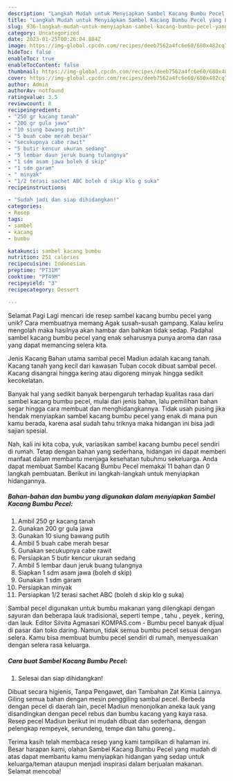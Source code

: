 ```yaml
---
description: "Langkah Mudah untuk Menyiapkan Sambel Kacang Bumbu Pecel yang Lezat, Mantap"
title: "Langkah Mudah untuk Menyiapkan Sambel Kacang Bumbu Pecel yang Lezat, Mantap"
slug: 936-langkah-mudah-untuk-menyiapkan-sambel-kacang-bumbu-pecel-yang-lezat-mantap
category: Uncategorized
date: 2023-01-25T00:26:04.884Z
image: https://img-global.cpcdn.com/recipes/deeb7562a4fc6e60/680x482cq70/sambel-kacang-bumbu-pecel-foto-resep-utama.jpg
hideToc: false
enableToc: true
enableTocContent: false
thumbnail: https://img-global.cpcdn.com/recipes/deeb7562a4fc6e60/680x482cq70/sambel-kacang-bumbu-pecel-foto-resep-utama.jpg
cover: https://img-global.cpcdn.com/recipes/deeb7562a4fc6e60/680x482cq70/sambel-kacang-bumbu-pecel-foto-resep-utama.jpg
author: Admin
authorAv: notfound
ratingvalue: 3.5
reviewcount: 8
recipeingredient:
- "250 gr kacang tanah"
- "200 gr gula jawa"
- "10 siung bawang putih"
- "5 buah cabe merah besar"
- "secukupnya cabe rawit"
- "5 butir kencur ukuran sedang"
- "5 lembar daun jeruk buang tulangnya"
- "1 sdm asam jawa boleh d skip"
- "1 sdm garam"
- " minyak"
- "1/2 terasi sachet ABC boleh d skip klo g suka"
recipeinstructions:

- "Sudah jadi dan siap dihidangkan!"
categories:
- Resep
tags:
- sambel
- kacang
- bumbu

katakunci: sambel kacang bumbu 
nutrition: 251 calories
recipecuisine: Indonesian
preptime: "PT31M"
cooktime: "PT49M"
recipeyield: "3"
recipecategory: Dessert

---
```



Selamat Pagi Lagi mencari ide resep sambel kacang bumbu pecel yang unik? Cara membuatnya memang Agak susah-susah gampang. Kalau keliru mengolah maka hasilnya akan hambar dan bahkan tidak sedap. Padahal sambel kacang bumbu pecel yang enak seharusnya punya aroma dan rasa yang dapat memancing selera kita.


Jenis Kacang Bahan utama sambal pecel Madiun adalah kacang tanah. Kacang tanah yang kecil dari kawasan Tuban cocok dibuat sambal pecel. Kacang disangrai hingga kering atau digoreng minyak hingga sedikit kecokelatan.

Banyak hal yang sedikit banyak berpengaruh terhadap kualitas rasa dari sambel kacang bumbu pecel, mulai dari jenis bahan, lalu pemilihan bahan segar hingga cara membuat dan menghidangkannya. Tidak usah pusing jika hendak menyiapkan sambel kacang bumbu pecel yang enak di mana pun kamu berada, karena asal sudah tahu triknya maka hidangan ini bisa jadi sajian spesial.


Nah, kali ini kita coba, yuk, variasikan sambel kacang bumbu pecel sendiri di rumah. Tetap dengan bahan yang sederhana, hidangan ini dapat memberi manfaat dalam membantu menjaga kesehatan tubuhmu sekeluarga. Anda dapat membuat Sambel Kacang Bumbu Pecel memakai 11 bahan dan 0 langkah pembuatan. Berikut ini langkah-langkah untuk menyiapkan hidangannya.

<!--inarticleads1-->

##### Bahan-bahan dan bumbu yang digunakan dalam menyiapkan Sambel Kacang Bumbu Pecel:

1. Ambil 250 gr kacang tanah
1. Gunakan 200 gr gula jawa
1. Gunakan 10 siung bawang putih
1. Ambil 5 buah cabe merah besar
1. Gunakan secukupnya cabe rawit
1. Persiapkan 5 butir kencur ukuran sedang
1. Ambil 5 lembar daun jeruk buang tulangnya
1. Siapkan 1 sdm asam jawa (boleh d skip)
1. Gunakan 1 sdm garam
1. Persiapkan  minyak
1. Persiapkan 1/2 terasi sachet ABC (boleh d skip klo g suka)


Sambal pecel digunakan untuk bumbu makanan yang dilengkapi dengan sayuran dan beberapa lauk tradisional, seperti tempe , tahu , peyek , kering, dan lauk. Editor Silvita Agmasari KOMPAS.com - Bumbu pecel banyak dijual di pasar dan toko daring. Namun, tidak semua bumbu pecel sesuai dengan selera. Kamu bisa membuat bumbu pecel sendiri di rumah, menyesuaikan dengan selera rasa keluarga. 

<!--inarticleads2-->

##### Cara buat Sambel Kacang Bumbu Pecel:


1. Selesai dan siap dihidangkan!

Dibuat secara higienis, Tanpa Pengawet, dan Tambahan Zat Kimia Lainnya. Giling semua bahan dengan mesin penggiling sambal pecel. Berbeda dengan pecel di daerah lain, pecel Madiun menonjolkan aneka lauk yang disandingkan dengan pecel rebus dan bumbu kacang yang kaya rasa. Resep pecel Madiun berikut ini mudah dibuat dan sederhana, dengan pelengkap rempeyek, serundeng, tempe dan tahu goreng.. 

Terima kasih telah membaca resep yang kami tampilkan di halaman ini. Besar harapan kami, olahan Sambel Kacang Bumbu Pecel yang mudah di atas dapat membantu kamu menyiapkan hidangan yang sedap untuk keluarga/teman ataupun menjadi inspirasi dalam berjualan makanan. Selamat mencoba!
